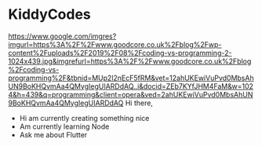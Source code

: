 # KiddyCodes
https://www.google.com/imgres?imgurl=https%3A%2F%2Fwww.goodcore.co.uk%2Fblog%2Fwp-content%2Fuploads%2F2019%2F08%2Fcoding-vs-programming-2-1024x439.jpg&imgrefurl=https%3A%2F%2Fwww.goodcore.co.uk%2Fblog%2Fcoding-vs-programming%2F&tbnid=MUp2l2nEcF5fRM&vet=12ahUKEwiVuPvd0MbsAhUN9BoKHQvmAa4QMygIegUIARDdAQ..i&docid=ZEb7KYfJHM4FaM&w=1024&h=439&q=programming&client=opera&ved=2ahUKEwiVuPvd0MbsAhUN9BoKHQvmAa4QMygIegUIARDdAQ
Hi there,

- Hi am currently creating something nice
- Am currently learning Node
- Ask me about Flutter
